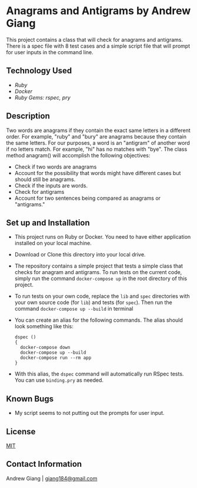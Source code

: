 # Anagrams and Antigrams by Andrew Giang
This project contains a class that will check for anagrams and antigrams. There is a spec file with 8 test cases and a simple script file that will prompt for user inputs in the command line. 

## Technology Used
* _Ruby_
* _Docker_
* _Ruby Gems: rspec, pry_

## Description

 Two words are anagrams if they contain the exact same letters in a different order. For example, "ruby" and "bury" are anagrams because they contain the same letters. For our purposes, a word is an "antigram" of another word if no letters match. For example, "hi" has no matches with "bye". The class method anagram() will accomplish the following objectives:

* Check if two words are anagrams
* Account for the possibility that words might have different cases but should still be anagrams.
* Check if the inputs are words.
* Check for antigrams
* Account for two sentences being compared as anagrams or "antigrams."

## Set up and Installation

* This project runs on Ruby or Docker. You need to have either application installed on your local machine.
* Download or Clone this directory into your local drive. 
* The repository contains a simple project that tests a simple class that checks for anagram and antigrams. To run tests on the current code, simply run the command `docker-compose up` in the root directory of this project.
* To run tests on your own code, replace the `lib` and `spec` directories with your own source code (for `lib`) and tests (for `spec`). Then run the command `docker-compose up --build` in terminal
* You can create an alias for the following commands. The alias should look something like this:
      
      dspec ()
      {
        docker-compose down
        docker-compose up --build
        docker-compose run --rm app
      }
      
* With this alias, the `dspec` command will automatically run RSpec tests. You can use `binding.pry` as needed.

## Known Bugs

* My script seems to not putting out the prompts for user input.

## License

[MIT](https://en.wikipedia.org/wiki/MIT_License)

## Contact Information

Andrew Giang | giang184@gmail.com